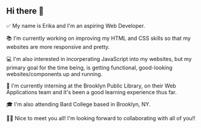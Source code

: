 ## Hi there 👋

✅ My name is Erika and I'm an aspiring Web Developer. 

📚 I'm currently working on improving my HTML and CSS skills so that my websites are more responsive and pretty. 

💻 I'm also interested in incorperating JavaScript into my websites, but my primary goal for the time being, is getting functional, good-looking websites/components up and running. 

🏢 I'm currently interning at the Brooklyn Public Library, on their Web Applications team and it's been a good learning experience thus far. 

🎓 I'm also attending Bard College based in Brooklyn, NY.

🙌🏾 Nice to meet you all! I'm looking forward to collaborating with all of you!!







<!--
**GeeC1016/GeeC1016** is a ✨ _special_ ✨ repository because its `README.md` (this file) appears on your GitHub profile.

Here are some ideas to get you started:

- 🔭 I’m currently working on ...
- 🌱 I’m currently learning ...
- 👯 I’m looking to collaborate on ...
- 🤔 I’m looking for help with ...
- 💬 Ask me about ...
- 📫 How to reach me: ...
- 😄 Pronouns: ...
- ⚡ Fun fact: ...
-->

